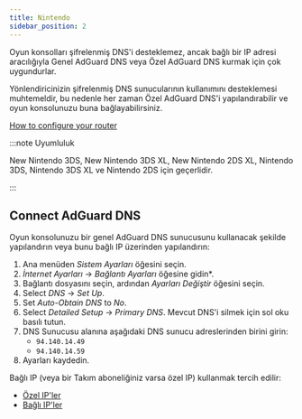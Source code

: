 ```yaml
---
title: Nintendo
sidebar_position: 2
---
```


Oyun konsolları şifrelenmiş DNS'i desteklemez, ancak bağlı bir IP adresi aracılığıyla Genel AdGuard DNS veya Özel AdGuard DNS kurmak için çok uygundurlar.

Yönlendiricinizin şifrelenmiş DNS sunucularının kullanımını desteklemesi muhtemeldir, bu nedenle her zaman Özel AdGuard DNS'i yapılandırabilir ve oyun konsolunuzu buna bağlayabilirsiniz.

[How to configure your router](/private-dns/connect-devices/routers/routers.md)

:::note Uyumluluk

New Nintendo 3DS, New Nintendo 3DS XL, New Nintendo 2DS XL, Nintendo 3DS, Nintendo 3DS XL ve Nintendo 2DS için geçerlidir.

:::

## Connect AdGuard DNS

Oyun konsolunuzu bir genel AdGuard DNS sunucusunu kullanacak şekilde yapılandırın veya bunu bağlı IP üzerinden yapılandırın:

1. Ana menüden _Sistem Ayarları_ öğesini seçin.
2. _İnternet Ayarları_ → _Bağlantı Ayarları_ öğesine gidin\*.
3. Bağlantı dosyasını seçin, ardından _Ayarları Değiştir_ öğesini seçin.
4. Select _DNS_ → _Set Up_.
5. Set _Auto-Obtain DNS_ to _No_.
6. Select _Detailed Setup_ → _Primary DNS_. Mevcut DNS'i silmek için sol oku basılı tutun.
7. DNS Sunucusu alanına aşağıdaki DNS sunucu adreslerinden birini girin:
   - `94.140.14.49`
   - `94.140.14.59`
8. Ayarları kaydedin.

Bağlı IP (veya bir Takım aboneliğiniz varsa özel IP) kullanmak tercih edilir:

- [Özel IP'ler](/private-dns/connect-devices/other-options/dedicated-ip.md)
- [Bağlı IP'ler](/private-dns/connect-devices/other-options/linked-ip.md)
